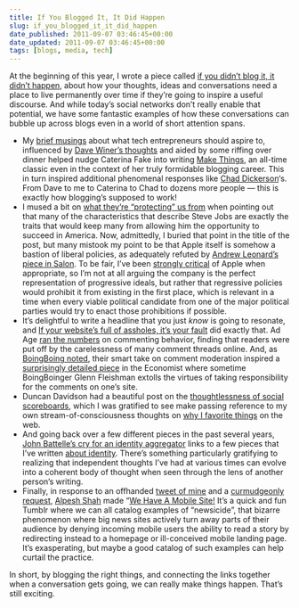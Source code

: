 ```yaml
---
title: If You Blogged It, It Did Happen
slug: if_you_blogged_it_it_did_happen
date_published: 2011-09-07 03:46:45+00:00
date_updated: 2011-09-07 03:46:45+00:00
tags: [blogs, media, tech]
---
```

At the beginning of this year, I wrote a piece called [if you didn’t blog it, it didn’t happen](/2011/01/if_you_didnt_blog_it_it_didnt_happen), about how your thoughts, ideas and conversations need a place to live permanently over time if they’re going to inspire a useful discourse. And while today’s social networks don’t really enable that potential, we have some fantastic examples of how these conversations can bubble up across blogs even in a world of short attention spans.

- My [brief musings](/2011/09/the_goal) about what tech entrepreneurs should aspire to, influenced by [Dave Winer’s thoughts](http://scripting.com/stories/2011/09/02/mikeArringtonIsTheFutureOf.html) and aided by some riffing over dinner helped nudge Caterina Fake into writing [Make Things](http://caterina.net/wp-archives/98), an all-time classic even in the context of her truly formidable blogging career. This in turn inspired additional phenomenal responses like [Chad Dickerson](http://blog.chaddickerson.com/2011/09/03/making-things-infinite-games-and-fred-brooks/)‘s. From Dave to me to Caterina to Chad to dozens more people — this is exactly how blogging’s supposed to work!
- I mused a bit on [what they’re “protecting” us from](/2011/08/what_theyre_protecting_us_from) when pointing out that many of the characteristics that describe Steve Jobs are exactly the traits that would keep many from allowing him the opportunity to succeed in America. Now, admittedly, I buried that point in the title of the post, but many mistook my point to be that Apple itself is somehow a bastion of liberal policies, as adequately refuted by [Andrew Leonard’s piece in Salon](http://www.salon.com/technology/how_the_world_works/2011/08/23/apple_and_liberal_values/index.html). To be fair, I’ve been [strongly critical](/2009/07/apple_secrecy_does_not_scale) of Apple when appropriate, so I’m not at all arguing the company is the perfect representation of progressive ideals, but rather that regressive policies would prohibit it from existing in the first place, which is relevant in a time when every viable political candidate from one of the major political parties would try to enact those prohibitions if possible.
- It’s delightful to write a headline that you just *know* is going to resonate, and [If your website’s full of assholes, it’s your fault](/2011/07//20/if_your_websites_full_of_assholes_its_your_fault) did exactly that. Ad Age [ran the numbers](http://adage.com/article/adagestat/63-readers-care-site-comments/229341/) on commenting behavior, finding that readers were put off by the carelessness of many comment threads online. And, as [BoingBoing noted](http://boingboing.net/2011/08/31/rob-interviewed-in-the-economist.html), their smart take on comment moderation inspired a [surprisingly detailed piece](http://www.economist.com/blogs/babbage/2011/08/online-anonymity) in the Economist where sometime BoingBoinger Glenn Fleishman extolls the virtues of taking responsibility for the comments on one’s site.
- Duncan Davidson had a beautiful post on the [thoughtlessness of social scoreboards](http://duncandavidson.com/blog/2011/08/social_score), which I was gratified to see make passing reference to my own stream-of-consciousness thoughts on [why I favorite things](/2011/06/all-in-favor) on the web.
- And going back over a few different pieces in the past several years, [John Battelle’s cry for an identity aggregator](http://battellemedia.com/archives/2011/08/we_need_an_identity_re-aggregator_that_we_control.php) links to a few pieces that I’ve written [about identity](/tags/identity). There’s something particularly gratifying to realizing that independent thoughts I’ve had at various times can evolve into a coherent body of thought when seen through the lens of another person’s writing.
- Finally, in response to an offhanded [tweet of mine](http://thinkup.dashes.com/post/?t=106426056201871360&amp;n=twitter) and a [curmudgeonly request](http://thinkup.dashes.com/post/?t=106424279876382720&amp;n=twitter), [Alpesh Shah](https://twitter.com/#!/alpesh_shah) made “[We Have A Mobile Site!](http://newsicide.tumblr.com/) It’s a quick and fun Tumblr where we can all catalog examples of “newsicide”, that bizarre phenomenon where big news sites actively turn away parts of their audience by denying incoming mobile users the ability to read a story by redirecting instead to a homepage or ill-conceived mobile landing page. It’s exasperating, but maybe a good catalog of such examples can help curtail the practice.

In short, by blogging the right things, and connecting the links together when a conversation gets going, we can really make things happen. That’s still exciting.
